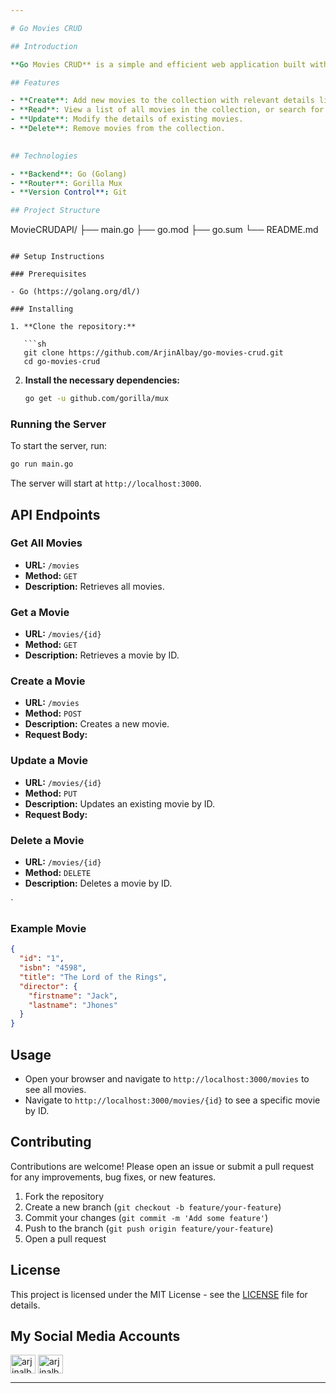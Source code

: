 ```yaml
---

# Go Movies CRUD

## Introduction

**Go Movies CRUD** is a simple and efficient web application built with Go (Golang) that demonstrates the basic CRUD (Create, Read, Update, Delete) operations for managing a list of movies. This project serves as a practical example for learning Go and building RESTful APIs.

## Features

- **Create**: Add new movies to the collection with relevant details like title, director, release year, and genre.
- **Read**: View a list of all movies in the collection, or search for specific movies by title or director.
- **Update**: Modify the details of existing movies.
- **Delete**: Remove movies from the collection.
    

## Technologies

- **Backend**: Go (Golang)
- **Router**: Gorilla Mux
- **Version Control**: Git

## Project Structure

```
MovieCRUDAPI/
├── main.go
├── go.mod
├── go.sum
└── README.md
```

## Setup Instructions

### Prerequisites

- Go (https://golang.org/dl/)

### Installing

1. **Clone the repository:**

   ```sh
   git clone https://github.com/ArjinAlbay/go-movies-crud.git
   cd go-movies-crud
   ```

2. **Install the necessary dependencies:**

   ```sh
   go get -u github.com/gorilla/mux
   ```

### Running the Server

To start the server, run:

```sh
go run main.go
```

The server will start at `http://localhost:3000`.

## API Endpoints

### Get All Movies

- **URL:** `/movies`
- **Method:** `GET`
- **Description:** Retrieves all movies.

### Get a Movie

- **URL:** `/movies/{id}`
- **Method:** `GET`
- **Description:** Retrieves a movie by ID.

### Create a Movie

- **URL:** `/movies`
- **Method:** `POST`
- **Description:** Creates a new movie.
- **Request Body:**
 

### Update a Movie

- **URL:** `/movies/{id}`
- **Method:** `PUT`
- **Description:** Updates an existing movie by ID.
- **Request Body:**


### Delete a Movie

- **URL:** `/movies/{id}`
- **Method:** `DELETE`
- **Description:** Deletes a movie by ID.

`

### Example Movie

```json
{
  "id": "1",
  "isbn": "4598",
  "title": "The Lord of the Rings",
  "director": {
    "firstname": "Jack",
    "lastname": "Jhones"
  }
}
```

## Usage

- Open your browser and navigate to `http://localhost:3000/movies` to see all movies.
- Navigate to `http://localhost:3000/movies/{id}` to see a specific movie by ID.

## Contributing

Contributions are welcome! Please open an issue or submit a pull request for any improvements, bug fixes, or new features.

1. Fork the repository
2. Create a new branch (`git checkout -b feature/your-feature`)
3. Commit your changes (`git commit -m 'Add some feature'`)
4. Push to the branch (`git push origin feature/your-feature`)
5. Open a pull request


## License

This project is licensed under the MIT License - see the [LICENSE](LICENSE) file for details.

## My Social Media Accounts


<a href="https://twitter.com/arjinalbay" target="blank"><img align="center" src="https://raw.githubusercontent.com/rahuldkjain/github-profile-readme-generator/master/src/images/icons/Social/twitter.svg" alt="arjinalbay" height="30" width="40" /></a>
<a href="https://linkedin.com/in/arjinalbay" target="blank"><img align="center" src="https://raw.githubusercontent.com/rahuldkjain/github-profile-readme-generator/master/src/images/icons/Social/linked-in-alt.svg" alt="arjinalbay" height="30" width="40" /></a>


---
```

